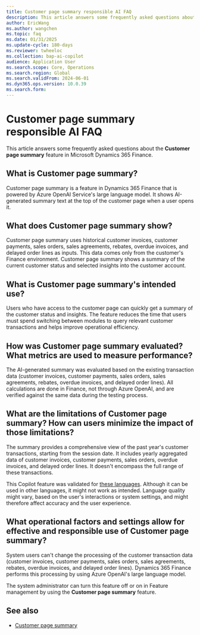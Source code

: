 ```yaml
---
title: Customer page summary responsible AI FAQ
description: This article answers some frequently asked questions about the Customer page summary feature in Microsoft Dynamics 365 Finance.
author: EricWang
ms.author: wangchen
ms.topic: faq
ms.date: 01/31/2025
ms.update-cycle: 180-days
ms.reviewer: twheeloc
ms.collection: bap-ai-copilot
audience: Application User
ms.search.scope: Core, Operations
ms.search.region: Global
ms.search.validFrom: 2024-06-01
ms.dyn365.ops.version: 10.0.39
ms.search.form:    
---
```


# Customer page summary responsible AI FAQ

This article answers some frequently asked questions about the **Customer page summary** feature in Microsoft Dynamics 365 Finance.

## What is Customer page summary?

Customer page summary is a feature in Dynamics 365 Finance that is powered by Azure OpenAI Service's large language model. It shows AI-generated summary text at the top of the customer page when a user opens it.

## What does Customer page summary show?

Customer page summary uses historical customer invoices, customer payments, sales orders, sales agreements, rebates, overdue invoices, and delayed order lines as inputs. This data comes only from the customer's Finance environment. Customer page summary shows a summary of the current customer status and selected insights into the customer account.

## What is Customer page summary's intended use?

Users who have access to the customer page can quickly get a summary of the customer status and insights. The feature reduces the time that users must spend switching between modules to query relevant customer transactions and helps improve operational efficiency.

## How was Customer page summary evaluated? What metrics are used to measure performance?

The AI-generated summary was evaluated based on the existing transaction data (customer invoices, customer payments, sales orders, sales agreements, rebates, overdue invoices, and delayed order lines). All calculations are done in Finance, not through Azure OpenAI, and are verified against the same data during the testing process.

## What are the limitations of Customer page summary? How can users minimize the impact of those limitations?

The summary provides a comprehensive view of the past year's customer transactions, starting from the session date. It includes yearly aggregated data of customer invoices, customer payments, sales orders, overdue invoices, and delayed order lines. It doesn't encompass the full range of these transactions.

This Copilot feature was validated for [these languages](https://go.microsoft.com/fwlink/?linkid=2270154). Although it can be used in other languages, it might not work as intended. Language quality might vary, based on the user's interactions or system settings, and might therefore affect accuracy and the user experience.

## What operational factors and settings allow for effective and responsible use of Customer page summary?

System users can't change the processing of the customer transaction data (customer invoices, customer payments, sales orders, sales agreements, rebates, overdue invoices, and delayed order lines). Dynamics 365 Finance performs this processing by using Azure OpenAI's large language model.

The system administrator can turn this feature off or on in Feature management by using the **Customer page summary** feature.

## See also

- [Customer page summary](CustomerPageSummary.md)
